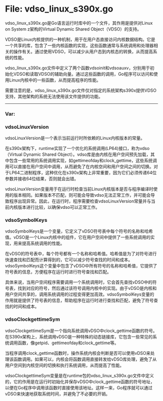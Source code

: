 # File: vdso_linux_s390x.go

vdso_linux_s390x.go是Go语言运行时库中的一个文件，其作用是提供对Linux on System z架构的Virtual Dynamic Shared Object（VDSO）的支持。

VDSO是Linux内核提供的一种机制，用于在用户态直接访问内核数据结构。它是一个共享的库，包含了一些内核函数的实现，这些函数通常与系统调用和处理器相关的操作有关。通过使用VDSO，可以减少从用户态到内核态的转换，从而提高系统的性能。

vdso_linux_s390x.go文件中定义了两个函数vdsoinit和vdsoauxv，分别用于初始化VDSO和读取VDSO的辅助向量。通过这些函数的调用，Go程序可以访问和使用Linux内核中的一些函数，从而提高程序的性能。

需要注意的是，vdso_linux_s390x.go文件仅对指定的系统架构s390x提供VDSO支持，其他架构的系统无法使用该文件提供的功能。




---

### Var:

### vdsoLinuxVersion

vdsoLinuxVersion是一个表示当前运行时所依赖的Linux内核版本的常量。

在s390x架构下，runtime实现了一个优化的系统调用(LP64)接口，称为vdso（Virtual Dynamic Shared Object）。vdso库是由内核在用户空间预先加载，其中包含一些常用的系统调用实现，如gettimeofday和clock_gettime，这些系统调用可以直接在用户空间中调用，从而避免了在内核空间和用户空间之间的切换。对于LP64二进制程序，这种优化在s390x架构上非常重要，因为它们必须传递64位参数并接收64位结果，否则就会出错。

vdsoLinuxVersion变量用于在运行时检查当前Linux内核版本是否与程序编译时使用的版本相同。如果版本不匹配，则可能会导致vdso无法正常工作，并可能会导致程序出现异常。因此，在运行时，程序需要检查vdsoLinuxVersion常量并与当前内核版本进行比较，以确保vdso可以正常工作。



### vdsoSymbolKeys

vdsoSymbolKeys是一个变量，它定义了vDSO符号表中每个符号的名称和哈希值。vDSO是一个Linux内核中的组件，它在用户空间中提供了一些系统调用的实现，用来提高系统调用的性能。

在vDSO的符号表中，每个符号都有一个名称和哈希值。哈希值是为了对符号进行快速查找和匹配而计算得到的，它可以减少符号查找的时间和成本。vdsoSymbolKeys这个变量中包含了vDSO中所有符号的名称和哈希值，它提供了符号表的信息，方便程序在运行时进行符号查找和匹配。

具体来说，当用户空间程序需要调用一个系统调用时，它会首先查找vDSO中的符号表，找到对应的符号，然后通过该符号调用内核中的实现。由于vDSO是内核和用户空间共享的，调用系统调用的过程变得更加高效。vdsoSymbolKeys变量的作用就是提供了符号表的信息，帮助程序在运行时进行查找和匹配，避免了符号查找的时间和成本。



### vdsoClockgettimeSym

vdsoClockgettimeSym是一个指向系统调用vDSO中clock_gettime函数的符号。在S390x架构上，系统调用vDSO是一种特殊的动态链接库，它包含一些常见的系统调用函数，像getpid、gettimeofday和clock_gettime等。

当程序调用clock_gettime函数时，操作系统内核会判断是否可以使用vDSO来处理该函数调用。如果可以，内核会将函数调用直接转发给vDSO库处理，避免了从用户空间到内核空间的切换和执行系统调用，从而提高了性能。

vdsoClockgettimeSym变量是在runtime包的vdso_linux_s390x.go文件中定义的，它的作用是在运行时初始化并保存vDSO中clock_gettime函数的符号地址，以便在Go程序中调用该函数时直接使用该地址。这样一来，Go程序就可以通过vDSO来快速地获取系统时间，并避免了不必要的开销。



